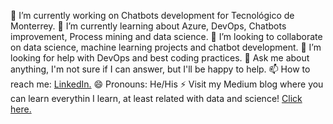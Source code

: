 🔭 I’m currently working on Chatbots development for Tecnológico de Monterrey.
🌱 I’m currently learning about Azure, DevOps, Chatbots improvement, Process mining and data science.
👯 I’m looking to collaborate on data science, machine learning projects and chatbot development.
🤔 I’m looking for help with DevOps and best coding practices. 
💬 Ask me about anything, I'm not sure if I can answer, but I'll be happy to help.
📫 How to reach me: [LinkedIn.](https://mx.linkedin.com/in/gilberto-ayala)
😄 Pronouns: He/His
⚡ Visit my Medium blog where you can learn everythin I learn, at least related with data and science! [Click here.](https://medium.com/@gil_ab)

